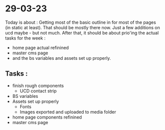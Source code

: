 # 29-03-23

Today is about :
Getting most of the basic outline in for most of the pages (in static at least). That should be mostly there now. Just a few additions on ucd maybe - but not much.
After that, it should be about prio'ing the actual tasks for the week :
- home page actual refinined
- master cms page
- and the bs variables and assets set up properly.

## Tasks :
- finish rough components
  - UCD contact strip
- BS variables
- Assets set up properly
  - Fonts
  - Images exported and uploaded to media folder
- home page components refinined
- master cms page

